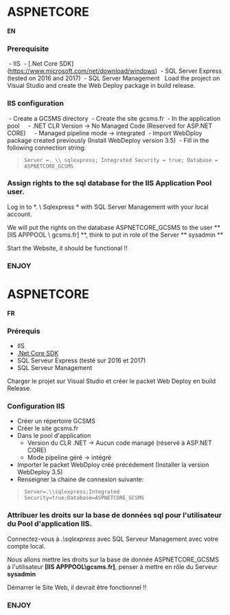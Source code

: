 

# ASPNETCORE
**EN**
### Prerequisite
 - IIS
 - [.Net Core SDK] (https://www.microsoft.com/net/download/windows)
 - SQL Server Express (tested on 2016 and 2017)
 - SQL Server Management
 
Load the project on Visual Studio and create the Web Deploy package in build release.

### IIS configuration
 - Create a GCSMS directory
 - Create the site gcsms.fr
 - In the application pool
    - .NET CLR Version -> No Managed Code (Reserved for ASP.NET CORE)
    - Managed pipeline mode -> integrated
 - Import WebDploy package created previously (Install WebDeploy version 3.5)
 - Fill in the following connection string:
 

> `Server =. \\ sqlexpress; Integrated Security = true; Database = ASPNETCORE_GCSMS`


### Assign rights to the sql database for the IIS Application Pool user.
Log in to *. \ Sqlexpress * with SQL Server Management with your local account.

We will put the rights on the database ASPNETCORE_GCSMS to the user ** [IIS APPPOOL \ gcsms.fr] **, think to put in role of the Server ** sysadmin **

Start the Website, it should be functional !!

### ENJOY



# ASPNETCORE
**FR**
### Prérequis
 - IIS
 - [.Net Core SDK](https://www.microsoft.com/net/download/windows)
 - SQL Serveur Express (testé sur 2016 et 2017)
 - SQL Serveur Management
 
Charger le projet sur Visual Studio et créer le packet Web Deploy en build Release.

### Configuration IIS
 - Créer un répertoire GCSMS
 - Créer le site gcsms.fr
 - Dans le pool d'application
    - Version du CLR .NET -> Aucun code managé (réservé à ASP.NET CORE)
    - Mode pipeline géré -> intégré
 - Importer le packet WebDploy créé précédement (Installer la version WebDeploy 3.5)
 - Renseigner la chaine de connexion suivante:
 

>`Server=.\\sqlexpress;Integrated Security=true;Database=ASPNETCORE_GCSMS`


### Attribuer les droits sur la base de données sql pour l'utilisateur du Pool d'application IIS.
Connectez-vous à *.\sqlexpress* avec SQL Serveur Management avec votre compte local.

Nous allons mettre les droits sur la base de donnée ASPNETCORE_GCSMS à l'utilisateur **[IIS APPPOOL\gcsms.fr]**, penser à mettre en rôle du Serveur **sysadmin**

Démarrer le Site Web, il devrait être fonctionnel !!

### ENJOY
